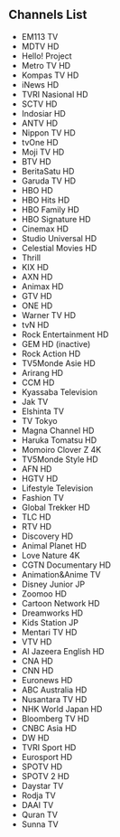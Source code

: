 ## Channels List
* EM113 TV
* MDTV HD
* Hello! Project
* Metro TV HD
* Kompas TV HD
* iNews HD
* TVRI Nasional HD
* SCTV HD
* Indosiar HD
* ANTV HD
* Nippon TV HD
* tvOne HD
* Moji TV HD
* BTV HD
* BeritaSatu HD
* Garuda TV HD
* HBO HD
* HBO Hits HD
* HBO Family HD
* HBO Signature HD
* Cinemax HD
* Studio Universal HD
* Celestial Movies HD
* Thrill
* KIX HD
* AXN HD
* Animax HD
* GTV HD
* ONE HD
* Warner TV HD
* tvN HD
* Rock Entertainment HD
* GEM HD (inactive)
* Rock Action HD
* TV5Monde Asie HD
* Arirang HD
* CCM HD
* Kyassaba Television
* Jak TV
* Elshinta TV
* TV Tokyo
* Magna Channel HD
* Haruka Tomatsu HD
* Momoiro Clover Z 4K
* TV5Monde Style HD
* AFN HD
* HGTV HD
* Lifestyle Television
* Fashion TV
* Global Trekker HD
* TLC HD
* RTV HD
* Discovery HD
* Animal Planet HD
* Love Nature 4K
* CGTN Documentary HD
* Animation&Anime TV
* Disney Junior JP
* Zoomoo HD
* Cartoon Network HD
* Dreamworks HD
* Kids Station JP
* Mentari TV HD
* VTV HD
* Al Jazeera English HD
* CNA HD
* CNN HD
* Euronews HD
* ABC Australia HD
* Nusantara TV HD
* NHK World Japan HD
* Bloomberg TV HD
* CNBC Asia HD
* DW HD
* TVRI Sport HD
* Eurosport HD
* SPOTV HD
* SPOTV 2 HD
* Daystar TV
* Rodja TV
* DAAI TV
* Quran TV
* Sunna TV
